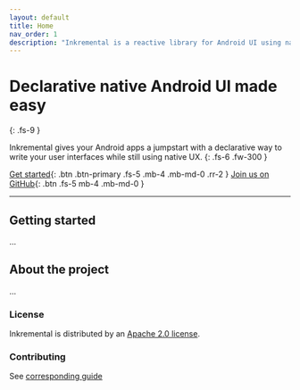 ```yaml
---
layout: default
title: Home
nav_order: 1
description: "Inkremental is a reactive library for Android UI using native components."
---
```


# Declarative native Android UI made easy
{: .fs-9 }

Inkremental gives your Android apps a jumpstart with a declarative way to write your user interfaces while still using native UX.
{: .fs-6 .fw-300 }

[Get started](#getting-started){: .btn .btn-primary .fs-5 .mb-4 .mb-md-0 .rr-2 } [Join us on GitHub](https://github.com/inkremental/inkremental){: .btn .fs-5 mb-4 .mb-md-0 }

---

## Getting started

...

## About the project

...

### License

Inkremental is distributed by an [Apache 2.0 license](https://github.com/inkremental/inkremental/tree/master/LICENSE).

### Contributing

See [corresponding guide](/contributing.html)
